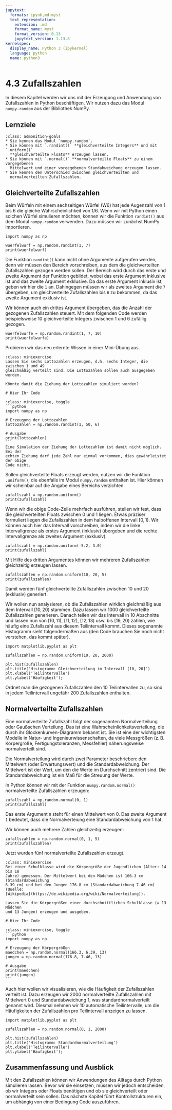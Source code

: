 ```yaml
---
jupytext:
  formats: ipynb,md:myst
  text_representation:
    extension: .md
    format_name: myst
    format_version: 0.13
    jupytext_version: 1.13.8
kernelspec:
  display_name: Python 3 (ipykernel)
  language: python
  name: python3
---
```


# 4.3 Zufallszahlen

In diesem Kapitel werden wir uns mit der Erzeugung und Anwendung von
Zufallszahlen in Python beschäftigen. Wir nutzen dazu das Modul `numpy.random`
aus der Bibliothek NumPy.

## Lernziele

```{admonition} Lernziele
:class: admonition-goals
* Sie kennen das Modul `numpy.random`.
* Sie können mit `.randint()` **gleichverteilte Integers** und mit `.uniform()`
  **gleichverteilte Floats** erzeugen lassen.
* Sie können mit `.normal()` **normalverteilte Floats** zu einem vorgegebenen
  Mittelwert und einer vorgegebenen Standabweichung erzeugen lassen.
* Sie kennen den Unterschied zwischen gleichverteilten und
  normalverteilten Zufallszahlen.
```

## Gleichverteilte Zufallszahlen

Beim Würfeln mit einem sechseitigen Würfel (W6) hat jede Augenzahl von 1 bis 6
die gleiche Wahrscheinlichkeit von 1/6. Wenn wir mit Python einen solchen Würfel
simulieren möchten, können wir die Funktion `randint()` aus dem Modul
`numpy.random` verwenden. Dazu müssen wir zunächst NumPy importieren.

```{code-cell} ipython
import numpy as np

wuerfelwurf = np.random.randint(1, 7)
print(wuerfelwurf)
```

Die Funktion `randint()` kann nicht ohne Argumente aufgerufen werden, denn wir
müssen den Bereich vorschreiben, aus dem die gleichverteilten Zufallszahlen
gezogen werden sollen. Der Bereich wird durch das erste und zweite Argument der
Funktion gebildet, wobei das erste Argument inklusive ist und das zweite
Argument exklusive. Da das erste Argument inklusiv ist, geben wir hier die `1`
an. Dahingegen müssen wir als zweites Argument die `7` übergeben, um
gleichverteilte Zufallszahlen bis `6` zu bekommen, da das zweite Argument
exklusiv ist.

Wir können auch ein drittes Argument übergeben, das die Anzahl der gezogenen
Zufallszahlen steuert. Mit dem folgenden Code werden beispielsweise 10
gleichverteilte Integers zwischen 1 und 6 zufällig gezogen.

```{code-cell} ipython
wuerfelwurfe = np.random.randint(1, 7, 10)
print(wuerfelwurfe)
```

Probieren wir das neu erlernte Wissen in einer Mini-Übung aus.

```{admonition} Mini-Übung
:class: miniexercise
Lassen Sie sechs Lottozahlen erzeugen, d.h. sechs Integer, die zwischen 1 und 49
gleichmäßig verteilt sind. Die Lottozahlen sollen auch ausgegeben werden.

Könnte damit die Ziehung der Lottozahlen simuliert werden?
```

```{code-cell} ipython3
# Hier Ihr Code
```

````{admonition} Lösung
:class: miniexercise, toggle
```python
import numpy as np

# Erzeugung der Lottozahlen
lottozahlen = np.random.randint(1, 50, 6)

# Ausgabe
print(lottozahlen)
```
Eine Simulation der Ziehung der Lottozahlen ist damit nicht möglich. Bei der
echten Ziehung darf jede Zahl nur einmal vorkommen, dies gewährleistet der obige
Code nicht.
````

Sollen gleichverteilte Floats erzeugt werden, nutzen wir die Funktion
`.uniform()`, die ebenfalls im Modul `numpy.random` enthalten ist. Hier können
wir scheinbar auf die Angabe eines Bereichs verzichten.

```{code-cell} ipython3
zufallszahl = np.random.uniform()
print(zufallszahl)
```

Wenn wir die obige Code-Zelle mehrfach ausführen, stellen wir fest, dass die
gleichverteilten Floats zwischen 0 und 1 liegen. Etwas präziser formuliert
liegen die Zufallszahlen in dem halboffenen Intervall $[0, 1)$. Wir können auch
hier das Intervall vorschreiben, indem wir die linke Intervallgrenze als erstes
Argument (inklusiv) übergeben und die rechte Intervallgrenze als zweites
Argument (exklusiv).

```{code-cell} ipython3
zufallszahl = np.random.uniform(-5.2, 3.0)
print(zufallszahl)
```

Mit Hilfe des dritten Argumentes können wir mehreren Zufallszahlen gleichzeitig
erzeugen lassen.

```{code-cell} ipython3
zufallszahlen = np.random.uniform(10, 20, 5)
print(zufallszahlen)
```

Damit werden fünf gleichverteilte Zufallszahlen zwischen 10 und 20 (exklusiv)
generiert.

Wir wollen nun analysieren, ob die Zufallszahlen wirklich gleichmäßig aus dem
Intervall $[10, 20)$ stammen. Dazu lassen wir 1000 gleichverteilte Zufallszahlen
generieren. Danach teilen wir das Intervall in 10 Abschnitte und lassen nun von
$[10, 11)$, $[11, 12)$, $[12, 13)$ usw. bis $[19, 20)$ zählen, wie häufig eine
Zufallszahl aus diesem Teilintervall kommt. Dieses sogenannte Histogramm sieht
folgendermaßen aus (den Code brauchen Sie noch nicht verstehen, das kommt
später).

```{code-cell}
import matplotlib.pyplot as plt

zufallszahlen = np.random.uniform(10, 20, 2000)

plt.hist(zufallszahlen)
plt.title('Histogramm: Gleichverteilung im Intervall [10, 20]')
plt.xlabel('Teilintervalle')
plt.ylabel('Häufigkeit');
```

Ordnet man die gezogenen Zufallszahlen den 10 Teilintervallen zu, so sind in
jedem Teilintervall ungefähr 200 Zufallszahlen enthalten.

## Normalverteilte Zufallszahlen

Eine normalverteilte Zufallszahl folgt der sogenannten Normalverteilung oder
Gaußschen Verteilung. Das ist eine Wahrscheinlichkeitsverteilung, die durch ihr
Glockenkurven-Diagramm bekannt ist. Sie ist eine der wichtigsten Modelle in
Natur- und Ingenieurwissenschaften, da viele Messgrößen (z. B. Körpergröße,
Fertigungstoleranzen, Messfehler) näherungsweise normalverteilt sind.

Die Normalverteilung wird durch zwei Parameter beschrieben: den Mittelwert (oder
Erwartungswert) und die Standardabweichung. Der Mittelwert ist der Wert, um den
die Werte im Durchschnitt zentriert sind. Die Standardabweichung ist ein Maß für
die Streuung der Werte.

In Python können wir mit der Funktion `numpy.random.normal()` normalverteilte
Zufallszahlen erzeugen:

```{code-cell} ipython3
zufallszahl = np.random.normal(0, 1)
print(zufallszahl)
```

Das erste Argument `0` steht für einen Mittelwert von 0. Das zweite Argument `1`
bedeutet, dass die Normalverteiung eine Standardabweichung von 1 hat.

Wir können auch mehrere Zahlen gleichzeitig erzeugen:

```{code-cell} ipython3
zufallszahlen = np.random.normal(0, 1, 5)
print(zufallszahlen)
```

Jetzt wurden fünf normalverteilte Zufallszahlen erzeugt.

```{admonition} Mini-Übung
:class: miniexercise
Bei einer Schulklasse wird die Körpergröße der Jugendlichen (Alter: 14 bis 18
Jahre) gemessen. Der Mittelwert bei den Mädchen ist 166.3 cm (Standardabweichung
6.39 cm) und bei den Jungen 176.8 cm (Standardabweichung 7.46 cm) (Quelle:
[Wikipedia](https://de.wikipedia.org/wiki/Normalverteilung)).

Lassen Sie die Körpergrößen einer durchschnittlichen Schulklasse (= 13 Mädchen
und 13 Jungen) erzeugen und ausgeben.
```

```{code-cell} ipython3
# Hier Ihr Code
```

````{admonition} Lösung
:class: miniexercise, toggle
```python
import numpy as np

# Erzeugung der Körpergrößen
maedchen = np.random.normal(166.3, 6.39, 13)
jungen = np.random.normal(176.8, 7.46, 13)

# Ausgabe
print(maedchen)
print(jungen)
```
````

Auch hier wollen wir visualisieren, wie die Häufigkeit der Zufallszahlen
verteilt ist. Dazu erzeugen wir 2000 normalverteilte Zufallszahlen mit
Mittelwert 0 und Standardabweichung 1, was standardnormalverteilt genannt wird.
Diesmal nehmen wir 10 automatische Teilintervalle, um die Häufigkeiten der
Zufallszahlen pro Teilintervall anzeigen zu lassen.

```{code-cell}
import matplotlib.pyplot as plt

zufallszahlen = np.random.normal(0, 1, 2000)

plt.hist(zufallszahlen)
plt.title('Histogramm: Standardnormalverteilung')
plt.xlabel('Teilintervalle')
plt.ylabel('Häufigkeit');
```

## Zusammenfassung und Ausblick

Mit den Zufallszahlen können wir Anwendungen des Alltags durch Python simulieren
lassen. Bevor wir sie einsetzen, müssen wir jedoch entscheiden, ob wir Integers
oder Floats benötigen und ob sie gleichverteilt oder normalverteilt sein sollen.
Das nächste Kapitel führt Kontrollstrukturen ein, um abhängig von einer
Bedingung Code auszuführen.
